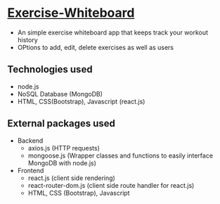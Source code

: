# [Exercise-Whiteboard](https://rocky-sea-40532.herokuapp.com/)
* An simple exercise whiteboard app that keeps track your workout history
* OPtions to add, edit, delete exercises as well as users

## Technologies used
* node.js
* NoSQL Database (MongoDB)
* HTML, CSS(Bootstrap), Javascript (react.js)

## External packages used
* Backend
  * axios.js (HTTP requests)
  * mongoose.js (Wrapper classes and functions to easily interface MongoDB with node.js)
* Frontend 
  * react.js (client side rendering)
  * react-router-dom.js (client side route handler for react.js)   
  * HTML, CSS (Bootstrap), Javascript
